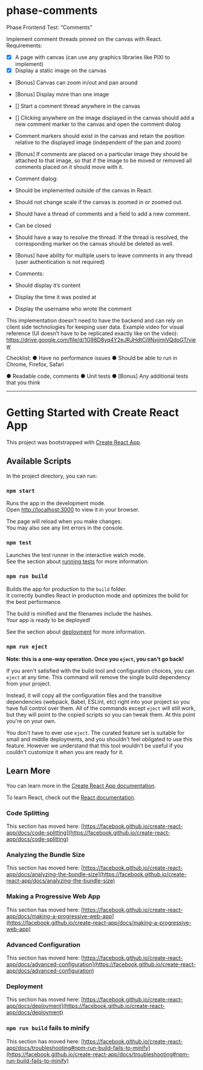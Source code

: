 # phase-comments

Phase Frontend Test: “Comments”

Implement comment threads pinned on the canvas with React.
Requirements:
- [x] A page with canvas (can use any graphics libraries like PIXI to implement)
- [x] Display a static image on the canvas
- [Bonus] Canvas can zoom in/out and pan around
- [Bonus] Display more than one image
- [] Start a comment thread anywhere in the canvas
- [] Clicking anywhere on the image displayed in the canvas should add a new
comment marker to the canvas and open the comment dialog
- Comment markers should exist in the canvas and retain the position relative to
the displayed image (independent of the pan and zoom)
- [Bonus] If comments are placed on a particular image they should be attached to
that image, so that if the image to be moved or removed all comments placed on
it should move with it.

- Comment dialog:
- Should be implemented outside of the canvas in React.
- Should not change scale if the canvas is zoomed in or zoomed out.
- Should have a thread of comments and a field to add a new comment.
- Can be closed
- Should have a way to resolve the thread. If the thread is resolved, the
corresponding marker on the canvas should be deleted as well.
- [Bonus] have ability for multiple users to leave comments in any thread (user
authentication is not required)

- Comments:
- Should display it’s content
- Display the time it was posted at
- Display the username who wrote the comment

This implementation doesn’t need to have the backend and can rely on client side technologies
for keeping user data.
Example video for visual reference (UI doesn’t have to be replicated exactly like on the video):
https://drive.google.com/file/d/1G98D8yq4Y2eJRJHdtCi9NxjjmiVQdoGT/view

Checklist:
● Have no performance issues
● Should be able to run in Chrome, Firefox, Safari

● Readable code, comments
● Unit tests
● [Bonus] Any additional tests that you think

------

# Getting Started with Create React App

This project was bootstrapped with [Create React App](https://github.com/facebook/create-react-app).

## Available Scripts

In the project directory, you can run:

### `npm start`

Runs the app in the development mode.\
Open [http://localhost:3000](http://localhost:3000) to view it in your browser.

The page will reload when you make changes.\
You may also see any lint errors in the console.

### `npm test`

Launches the test runner in the interactive watch mode.\
See the section about [running tests](https://facebook.github.io/create-react-app/docs/running-tests) for more information.

### `npm run build`

Builds the app for production to the `build` folder.\
It correctly bundles React in production mode and optimizes the build for the best performance.

The build is minified and the filenames include the hashes.\
Your app is ready to be deployed!

See the section about [deployment](https://facebook.github.io/create-react-app/docs/deployment) for more information.

### `npm run eject`

**Note: this is a one-way operation. Once you `eject`, you can't go back!**

If you aren't satisfied with the build tool and configuration choices, you can `eject` at any time. This command will remove the single build dependency from your project.

Instead, it will copy all the configuration files and the transitive dependencies (webpack, Babel, ESLint, etc) right into your project so you have full control over them. All of the commands except `eject` will still work, but they will point to the copied scripts so you can tweak them. At this point you're on your own.

You don't have to ever use `eject`. The curated feature set is suitable for small and middle deployments, and you shouldn't feel obligated to use this feature. However we understand that this tool wouldn't be useful if you couldn't customize it when you are ready for it.

## Learn More

You can learn more in the [Create React App documentation](https://facebook.github.io/create-react-app/docs/getting-started).

To learn React, check out the [React documentation](https://reactjs.org/).

### Code Splitting

This section has moved here: [https://facebook.github.io/create-react-app/docs/code-splitting](https://facebook.github.io/create-react-app/docs/code-splitting)

### Analyzing the Bundle Size

This section has moved here: [https://facebook.github.io/create-react-app/docs/analyzing-the-bundle-size](https://facebook.github.io/create-react-app/docs/analyzing-the-bundle-size)

### Making a Progressive Web App

This section has moved here: [https://facebook.github.io/create-react-app/docs/making-a-progressive-web-app](https://facebook.github.io/create-react-app/docs/making-a-progressive-web-app)

### Advanced Configuration

This section has moved here: [https://facebook.github.io/create-react-app/docs/advanced-configuration](https://facebook.github.io/create-react-app/docs/advanced-configuration)

### Deployment

This section has moved here: [https://facebook.github.io/create-react-app/docs/deployment](https://facebook.github.io/create-react-app/docs/deployment)

### `npm run build` fails to minify

This section has moved here: [https://facebook.github.io/create-react-app/docs/troubleshooting#npm-run-build-fails-to-minify](https://facebook.github.io/create-react-app/docs/troubleshooting#npm-run-build-fails-to-minify)
